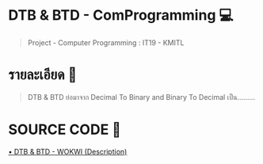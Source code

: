 # DTB & BTD - ComProgramming 💻
<blockquote border-left=".20em solid gray";>

  <p>Project - Computer Programming : IT19 - KMITL </p>

</blockquote>


# รายละเอียด 📝
<blockquote border-left=".20em solid gray";>

  <p>DTB & BTD ย่อมาจาก Decimal To Binary and Binary To Decimal เป็น.........</p>

</blockquote>

# SOURCE CODE 📌 
<a href="https://wokwi.com/projects/330524604998091346" target="_blank">
    • DTB & BTD - WOKWI (Description)
</a>
